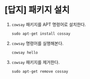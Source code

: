 # [답지] 패키지 설치


1. `cowsay` 패키지를 APT 명령어로 설치한다.
    ```
    sudo apt-get install cossay
    ```
2. `cowsay` 명령어를 실행해본다.
    ```
    cowsay hello
    ```
3. `cowsay` 패키지를 제거한다.
    ```
    sudo apt-get remove cossay
    ```
